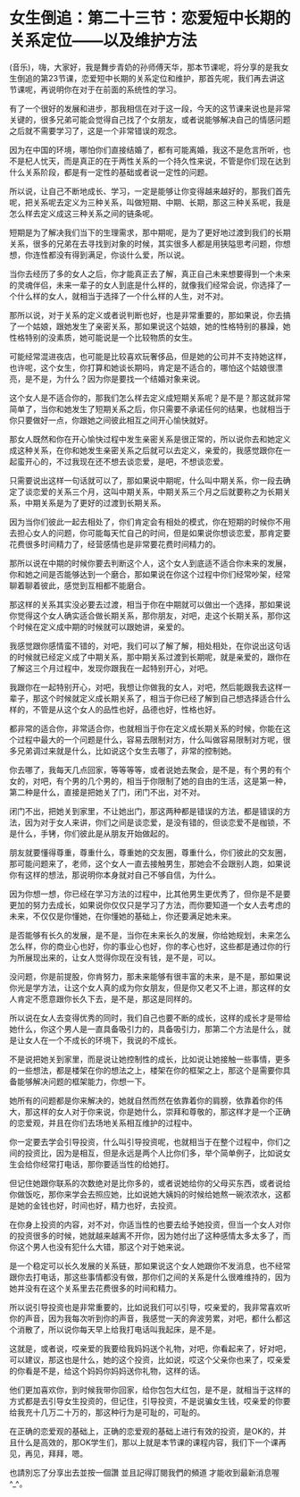 # 女生倒追：第二十三节：恋爱短中长期的关系定位——以及维护方法

(音乐)，嗨，大家好，我是舞步青奶的孙师傅天华，那本节课呢，将分享的是我女生倒追的第23节课，恋爱短中长期的关系定位和维护，那首先呢，我们再去讲这节课呢，再说明你在对于在前面的系统性的学习。

有了一个很好的发展和进步，那我相信在对于这一段，今天的这节课来说也是非常关键的，很多兄弟可能会觉得自己找了个女朋友，或者说能够解决自己的情感问题之后就不需要学习了，这是一个非常错误的观念。

因为在中国的环境，哪怕你们直接结婚了，都有可能离婚，我这不是危言所听，也不是杞人忧天，而是真正的在于两性关系的一个持久性来说，不管是你们现在达到什么关系阶段，都是有一定性的基础或者说一定性的问题。

所以说，让自己不断地成长、学习，一定是能够让你变得越来越好的，那我们首先呢，把关系呢去定义为三种关系，叫做短期、中期、长期，那这三种关系呢，我是怎么样去定义成这三种关系之间的链条呢。

短期是为了解决我们当下的生理需求，那中期呢，是为了更好地过渡到我们的长期关系，很多的兄弟在去寻找到对象的时候，其实很多人都是用狭隘思考问题，你想想，你连性都没有得到满足，你谈什么爱，所以说。

当你去经历了多的女人之后，你才能真正去了解，真正自己未来想要得到一个未来的灵魂伴侣，未来一辈子的女人到底是什么样的，就像我们经常会说，你选择了一个什么样的女人，就相当于选择了一个什么样的人生，对不对。

那所以说，对于关系的定义或者说判断也好，也是非常重要的，那如果说，你去搞了一个姑娘，跟她发生了亲密关系，那如果说这个姑娘，她的性格特别的暴躁，她性格特别的没素质，她可能说是一个比较物质的女生。

可能经常混进夜店，也可能是比较喜欢玩奢侈品，但是她的公司并不支持她这样，也许呢，这个女生，你打算和她谈长期吗，肯定是不适合的，哪怕这个姑娘很漂亮，是不是，为什么？因为你是要找一个结婚对象来说。

这个女人是不适合你的，那我们怎么样去定义成短期关系呢？是不是？那这就非常简单了，当你和她发生了短期关系之后，你只需要不承诺任何的结果，也就相当于你只要做好一点，你跟她之间彼此相互之间开心愉快就好。

那女人既然和你在开心愉快过程中发生亲密关系是很正常的，所以说你去和她定义成这种关系，在你和她发生亲密关系之后就可以去定义，亲爱的，我感觉跟你在一起蛮开心的，不过我现在还不想去谈恋爱，是吧，不想谈恋爱。

只需要说出这样一句话就可以了，那如果说中期呢，什么叫中期关系，你一段去确定了谈恋爱的关系三个月，这叫中期关系，中期关系三个月之后就要称之为长期关系，中期关系是为了更好的过渡到长期关系。

因为当你们彼此一起去相处了，你们肯定会有相处的模式，你在短期的时候你不用去担心女人的问题，你可能每天忙自己的时间，但是如果说你想谈恋爱，那肯定要花费很多时间精力了，经营感情也是非常要花费时间精力的。

那所以说在中期的时候你要去判断这个人，这个女人到底适不适合你未来的发展，你和她之间是否能够达到一个磨合，那如果说在你这个过程中你们经常吵架，经常聊着聊着彼此，感觉到互相都不能磨合。

那这样的关系其实没必要去过渡，相当于你在中期就可以做出一个选择，那如果说你觉得这个女人确实适合做长期关系，那你朋友，对吧，走这个长期关系，那你这个时候在定义成中期的时候就可以跟她讲，亲爱的。

我感觉跟你感情蛮不错的，对吧，我们可以了解了解，相处相处，在你说出这句话的时候就已经定义成了中期关系，那中期关系过渡到长期呢，就是亲爱的，跟你在了解这三个月过程中，发现你跟我在一起特别开心，对吧。

我跟你在一起特别开心，对吧，我想让你做我的女人，对吧，然后能跟我去这样一辈子，那这个时候就定义成长期关系了，相当于你已经了解到自己想选择适合什么样的，不管是从这个女人的品性也好，品德也好，性格也好。

都非常的适合你，非常适合你，也就相当于你在定义成长期关系的时候，你能在这个过程中最大的一个问题是什么，容易去限制对方，什么叫做容易限制对方呢，很多兄弟调过来就是什么，比如说这个女生去哪了，非常的控制她。

你去哪了，我每天几点回家，等等等等，或者说她去聚会，是不是，有个男的有个女的，对吧，有个男的几个男的，相当于你限制了她的自由的生活，这是第一种，第二种是什么，直接是把她关了门，闭门不出，对不对。

闭门不出，把她关到家里，不让她出门，那这两种都是错误的方法，都是错误的方法，因为对于女人来讲，你们之间是谈恋爱，是没有错的，但谈恋爱不是枷锁，不是什么，手铐，你们彼此是从朋友开始做起的。

朋友就要懂得尊重，尊重什么，尊重她的交友圈，尊重什么，你们彼此的交友圈，那可能问题来了，老师，这个女人一直去接触男生，那她会不会跟别人跑，如果说你有这样的想法，那说明你本身就对自己不够自信，为什么。

因为你想一想，你已经在学习方法的过程中，比其他男生更优秀了，但你是不是要更加的努力去成长，如果说你仅仅只是学习了方法，而你要知道一个女人去考虑的未来，不仅仅是你懂她，在你懂她的基础上，你还要满足她未来。

是否能够有长久的发展，是不是，当你在未来长久的发展，你给她规划，未来怎么怎么样，你的商业心也好，你的事业心也好，你的孝心也好，这些都是通过你的行为所展现出来的，让女人觉得你现在没有钱，是不是，可以。

没问题，你是前提股，你肯努力，那未来能够有很丰富的未来，是不是，那如果说你光是学方法，让这个女人真的成为你女朋友，但是你又老又不上进，那这样的女人肯定不愿意跟你长久下去，是不是，那这是同样的。

所以说在女人去变得优秀的同时，我们自己也要不断的成长，这样的成长才是带给她什么，你这个男人是一直具备吸引力的，具备吸引力，那第二个方法是什么，就是让女人在一个不成长的环境下，我说的不成长。

不是说把她关到家里，而是说让她控制性的成长，比如说让她接触一些事情，更多的一些想法，都是楼架在你的想法之上，楼架在你的框架之上，那这个是需要你具备能够解决问题的框架能力，你想一下。

她所有的问题都是你来解决的，她就自然而然在依靠着你的肩膀，依靠着你的伟大，那这样的女人对于你来说，你是她什么，崇拜和尊敬的，那这样才是一个正确的恋爱观，并且在你们去场地关系相互维护的过程中。

你一定要去学会引导投资，什么叫引导投资呢，也就相当于在整个过程中，你们之间的投资比，因为是相互，但是永远是两个人比你们多，举个简单例子，比如说女生会给你经常打电话，那你要适当性的给她打。

但记住她跟你联系的次数绝对是比你多的，或者说她给你的父母买东西，或者说给你做饭吃，那你来学会去照应她，比如说她大姨妈的时候给她熬一碗浓浓水，这都是她的金钱也好，时间也好，精力也好，去投资。

在你身上投资的内容，对不对，你适当性的也要去给予她投资，但当一个女人对你的投资很多的时候，她就越来越离不开你，因为她付出了这种感情太多太多了，而你这个男人也没有犯什么大错，那这个对于她来说。

是一个稳定可以长久发展的关系链，那如果说这个女人她跟你不发消息，也不经常跟你去打电话，那这些事情都没有做，那你们之间的关系是什么很难维持的，因为她并没有在这个关系里去花费很多的时间和精力。

所以说引导投资也是非常重要的，比如说我们可以引导，哎亲爱的，我非常喜欢听你的声音，因为我每次听到你的声音，我感觉一天的奔波劳累，对吧，都什么都这个消散了，所以说你每天早上给我打电话叫我起床，是不是。

这就是，或者说，哎亲爱的我要给我妈妈送个礼物，对吧，你看起来了，好对吧，可以建议，那这也是什么，她的这个投资，比如说，哎这个父亲你也来了，哎亲爱的你看是不是，给这个妈妈你妈妈送你礼物，这样的话。

他们更加喜欢你，到时候我带你回家，给你包包大红包，是不是，就相当于这样的方式都是去引导女生投资的，但记住，引导投资，不是说骗女生钱，哎亲爱的你要给我充十几万二十万的，那这种行为是可耻的，可耻的。

在正确的恋爱观的基础上，正确的恋爱观的基础上进行有效的投资，是OK的，并且什么是高效的，那OK学生们，那以上就是本节课的课程内容，我们下一个课再见，再见，拜拜，嗯。

也請別忘了分享出去並按一個讚 並且記得訂閱我們的頻道 才能收到最新消息喔^_^。